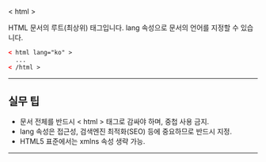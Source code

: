 < html >

HTML 문서의 루트(최상위) 태그입니다. lang 속성으로 문서의 언어를 지정할 수 있습니다.

```html
< html lang="ko" >
  ...
< /html >
```

---

## 실무 팁
- 문서 전체를 반드시 < html > 태그로 감싸야 하며, 중첩 사용 금지.
- lang 속성은 접근성, 검색엔진 최적화(SEO) 등에 중요하므로 반드시 지정.
- HTML5 표준에서는 xmlns 속성 생략 가능.

---
